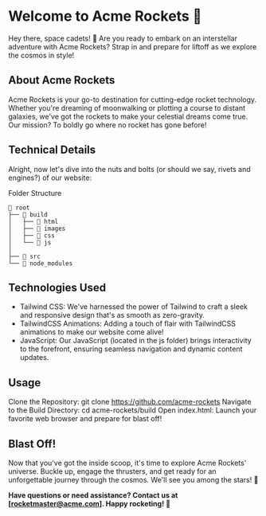 # Welcome to Acme Rockets 🚀
Hey there, space cadets! 🌌 Are you ready to embark on an interstellar adventure with Acme Rockets? Strap in and prepare for liftoff as we explore the cosmos in style!

## About Acme Rockets
Acme Rockets is your go-to destination for cutting-edge rocket technology. Whether you're dreaming of moonwalking or plotting a course to distant galaxies, we've got the rockets to make your celestial dreams come true. Our mission? To boldly go where no rocket has gone before!

## Technical Details
Alright, now let's dive into the nuts and bolts (or should we say, rivets and engines?) of our website:

Folder Structure
```
📁 root
├── 📁 build
│   ├── 📁 html
│   ├── 📁 images
│   ├── 📁 css
│   └── 📁 js
│ 
├── 📁 src
└── 📁 node_modules
```
## Technologies Used
- Tailwind CSS: We've harnessed the power of Tailwind to craft a sleek and responsive design that's as smooth as zero-gravity.
- TailwindCSS Animations: Adding a touch of flair with TailwindCSS animations to make our website come alive!
- JavaScript: Our JavaScript (located in the js folder) brings interactivity to the forefront, ensuring seamless navigation and dynamic content updates.

## Usage
Clone the Repository: git clone https://github.com/acme-rockets
Navigate to the Build Directory: cd acme-rockets/build
Open index.html: Launch your favorite web browser and prepare for blast off!

## Blast Off!
Now that you've got the inside scoop, it's time to explore Acme Rockets' universe. Buckle up, engage the thrusters, and get ready for an unforgettable journey through the cosmos. We'll see you among the stars! 🌠

**Have questions or need assistance? Contact us at [rocketmaster@acme.com]. Happy rocketing! 🚀**
